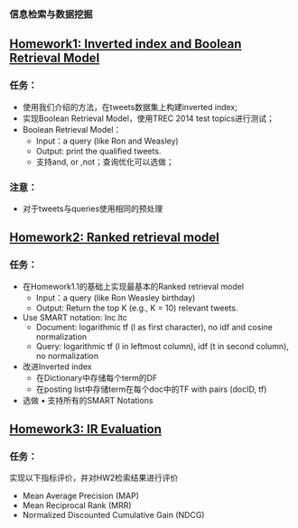 ### 信息检索与数据挖掘

## [Homework1: Inverted index and Boolean Retrieval Model](https://github.com/kawehburg/IR/tree/master/ex1)

### 任务： 

- 使用我们介绍的方法，在tweets数据集上构建inverted index; 
- 实现Boolean Retrieval Model，使用TREC 2014 test topics进行测试； 
- Boolean Retrieval Model： 
  - Input：a query (like Ron and Weasley) 
  - Output: print the qualified tweets. 
  - 支持and, or ,not；查询优化可以选做； 

### 注意：

- 对于tweets与queries使用相同的预处理

## [Homework2: Ranked retrieval model](https://github.com/kawehburg/IR/tree/master/ex2)

### 任务：

- 在Homework1.1的基础上实现最基本的Ranked retrieval model 
  - Input：a query (like Ron Weasley birthday) 
  - Output: Return the top K (e.g., K = 10) relevant tweets. 
- Use SMART notation: lnc.ltc 
  - Document: logarithmic tf (l as first character), no idf and cosine normalization 
  - Query: logarithmic tf (l in leftmost column), idf (t in second column), no normalization 
- 改进Inverted index 
  - 在Dictionary中存储每个term的DF 
  - 在posting list中存储term在每个doc中的TF with pairs (docID, tf) 
- 选做 • 支持所有的SMART Notations 

## [Homework3: IR Evaluation](https://github.com/kawehburg/IR/tree/master/ex3)

### 任务：

实现以下指标评价，并对HW2检索结果进行评价

- Mean Average Precision (MAP)
- Mean Reciprocal Rank (MRR)
- Normalized Discounted Cumulative Gain (NDCG)